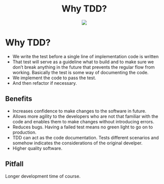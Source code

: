 <div align="center" markdown="1">
  <h1>Why TDD?</h1>
  <img src="https://miro.medium.com/max/950/1*IbHgZrKYCUSeIbL_PywObQ.png">
</div>

# Why TDD?
- We write the test before a single line of implementation code is written
- That test will serve as a guideline what to build and to make sure we don’t break anything in the future that prevents the regular flow from working. Basically the test is some way of documenting the code.
- We implement the code to pass the test.
- And then refactor if necessary.

## Benefits
- Increases confidence to make changes to the software in future.
- Allows more agility to the developers who are not that familiar with the code and enables them to make changes without introducing errors.
- Reduces bugs. Having a failed test means no green light to go on to production.
- TDD can act as the code documentation. Tests different scenarios and somehow indicates the considerations of the original develper.
- Higher quality software.

## Pitfall
Longer development time of course.
